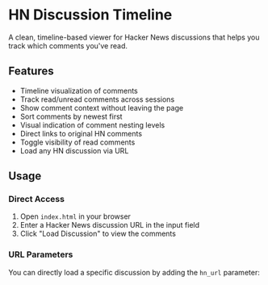 # HN Discussion Timeline

A clean, timeline-based viewer for Hacker News discussions that helps you track which comments you've read.

## Features

- Timeline visualization of comments
- Track read/unread comments across sessions
- Show comment context without leaving the page
- Sort comments by newest first
- Visual indication of comment nesting levels
- Direct links to original HN comments
- Toggle visibility of read comments
- Load any HN discussion via URL

## Usage

### Direct Access

1. Open `index.html` in your browser
2. Enter a Hacker News discussion URL in the input field
3. Click "Load Discussion" to view the comments

### URL Parameters

You can directly load a specific discussion by adding the `hn_url` parameter: